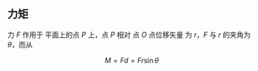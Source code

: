 
## 力矩

力 $F$ 作用于 平面上的点 $P$ 上，点 $P$ 相对 点 $O$ 点位移矢量 为 $r$，$F$ 与 $r$ 的夹角为 $\theta$，而从

$$ M = Fd = F r \sin \theta $$
